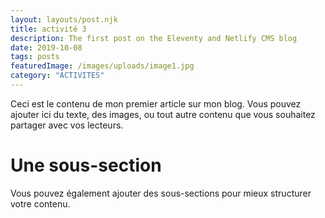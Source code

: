 ```yaml
---
layout: layouts/post.njk
title: activité 3
description: The first post on the Eleventy and Netlify CMS blog
date: 2019-10-08
tags: posts
featuredImage: /images/uploads/image1.jpg
category: "ACTIVITES"
---
```




Ceci est le contenu de mon premier article sur mon blog. Vous pouvez ajouter ici du texte, des images, ou tout autre contenu que vous souhaitez partager avec vos lecteurs.

# Une sous-section

Vous pouvez également ajouter des sous-sections pour mieux structurer votre contenu.
